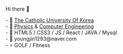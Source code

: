 Hi there 👋

<!DOCTYPE html>
<html lang="ko">
<head>
<meta charset="UTF-8">  
</head>
<body>
- 🔭 <a href="https://www.catholic.ac.kr/index.do">The Catholic University Of Korea</a> <br>
- 🔭 <a href="https://physics.catholic.ac.kr/physics/index.html">Physics</a> &amp; <a href="https://csie.catholic.ac.kr/csie/index.html">Computer Engineering</a> <br>
- 🌱 HTML5 / CSS3 / JS / React / JAVA / Mysql <br>
- 💬 youngjin1293@naver.com<br>
- ⚡ GOLF / Fitness 
</body>
</html>

